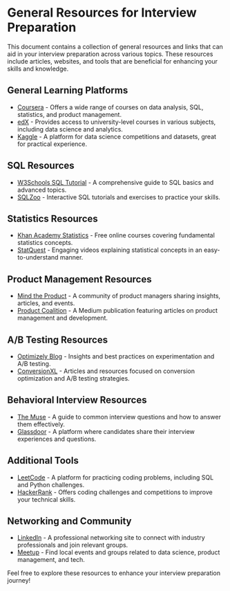 # General Resources for Interview Preparation

This document contains a collection of general resources and links that can aid in your interview preparation across various topics. These resources include articles, websites, and tools that are beneficial for enhancing your skills and knowledge.

## General Learning Platforms
- [Coursera](https://www.coursera.org) - Offers a wide range of courses on data analysis, SQL, statistics, and product management.
- [edX](https://www.edx.org) - Provides access to university-level courses in various subjects, including data science and analytics.
- [Kaggle](https://www.kaggle.com) - A platform for data science competitions and datasets, great for practical experience.

## SQL Resources
- [W3Schools SQL Tutorial](https://www.w3schools.com/sql/) - A comprehensive guide to SQL basics and advanced topics.
- [SQLZoo](https://sqlzoo.net) - Interactive SQL tutorials and exercises to practice your skills.

## Statistics Resources
- [Khan Academy Statistics](https://www.khanacademy.org/math/statistics-probability) - Free online courses covering fundamental statistics concepts.
- [StatQuest](https://www.statquest.com) - Engaging videos explaining statistical concepts in an easy-to-understand manner.

## Product Management Resources
- [Mind the Product](https://www.mindtheproduct.com) - A community of product managers sharing insights, articles, and events.
- [Product Coalition](https://productcoalition.com) - A Medium publication featuring articles on product management and development.

## A/B Testing Resources
- [Optimizely Blog](https://www.optimizely.com/insights/blog/) - Insights and best practices on experimentation and A/B testing.
- [ConversionXL](https://conversionxl.com) - Articles and resources focused on conversion optimization and A/B testing strategies.

## Behavioral Interview Resources
- [The Muse](https://www.themuse.com/advice/interview-questions-and-answers) - A guide to common interview questions and how to answer them effectively.
- [Glassdoor](https://www.glassdoor.com/Interview/index.htm) - A platform where candidates share their interview experiences and questions.

## Additional Tools
- [LeetCode](https://leetcode.com) - A platform for practicing coding problems, including SQL and Python challenges.
- [HackerRank](https://www.hackerrank.com) - Offers coding challenges and competitions to improve your technical skills.

## Networking and Community
- [LinkedIn](https://www.linkedin.com) - A professional networking site to connect with industry professionals and join relevant groups.
- [Meetup](https://www.meetup.com) - Find local events and groups related to data science, product management, and tech.

Feel free to explore these resources to enhance your interview preparation journey!